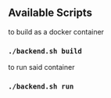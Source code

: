 ## Available Scripts

to build as a docker container
### `./backend.sh build`

to run said container
### `./backend.sh run`
